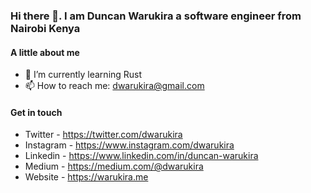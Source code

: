 ### Hi there 👋. I am Duncan Warukira a software engineer from Nairobi Kenya


#### A little about me
- 🌱 I’m currently learning Rust
- 📫 How to reach me: dwarukira@gmail.com


#### Get in touch

- Twitter - https://twitter.com/dwarukira
- Instagram -  https://www.instagram.com/dwarukira
- Linkedin - https://www.linkedin.com/in/duncan-warukira
- Medium - https://medium.com/@dwarukira
- Website - https://warukira.me


<!--
**dwarukira/dwarukira** is a ✨ _special_ ✨ repository because its `README.md` (this file) appears on your GitHub profile.

Here are some ideas to get you started:

- 🔭 I’m currently working on ...
- 🌱 I’m currently learning ...
- 👯 I’m looking to collaborate on ...
- 🤔 I’m looking for help with ...
- 💬 Ask me about ...
- 📫 How to reach me: ...
- 😄 Pronouns: ...
- ⚡ Fun fact: ...
-->
